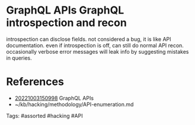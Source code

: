 # GraphQL APIs GraphQL introspection and recon
introspection can disclose fields. not considered a bug, it is like API documentation.
even if introspection is off, can still do normal API recon.
occasionally verbose error messages will leak info by suggesting mistakes in queries.

# References
- [20221003150998](/zet/20221003150998/README.md) GraphQL APIs
- ~/kb/hacking/methodology/API-enumeration.md

Tags:
    #assorted #hacking #API
